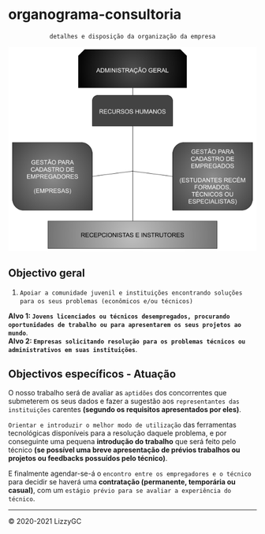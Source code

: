 # organograma-consultoria

<div align="center">

    detalhes e disposição da organização da empresa

![organograma-lizzygc](https://github.com/LizzyGC/organograma-consultoria/raw/main/img/organograma_lizzygc.png)

</div>

## Objectivo geral

1. `Apoiar a comunidade juvenil e instituições encontrando soluções para os seus problemas (econômicos e/ou técnicos)`

**Alvo 1: `Jovens licenciados ou técnicos desempregados, procurando oportunidades de trabalho ou para apresentarem os seus projetos ao mundo`**. \
**Alvo 2: `Empresas solicitando resolução para os problemas técnicos ou administrativos em suas instituições`**.

## Objectivos específicos - Atuação

O nosso trabalho será de avaliar as `aptidões` dos concorrentes que submeterem os seus dados e fazer a sugestão aos `representantes das instituições` carentes 
**(segundo os requisitos apresentados por eles)**.

`Orientar e introduzir o melhor modo de utilização` das ferramentas tecnológicas disponíveis para a resolução daquele problema, 
e por conseguinte uma pequena **introdução do trabalho** que será feito pelo técnico
**(se possível uma breve apresentação de prévios trabalhos ou projetos ou feedbacks possuídos pelo técnico)**.

E finalmente agendar-se-á o `encontro entre os empregadores e o técnico` para decidir se haverá uma **contratação (permanente, temporária ou casual)**, 
com um `estágio prévio para se avaliar a experiência do técnico`.

---

&copy; 2020-2021 LizzyGC
